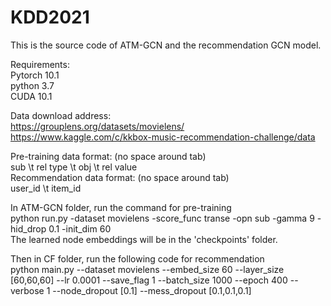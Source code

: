 # KDD2021

This is the source code of ATM-GCN and the recommendation GCN model. 

Requirements:  
Pytorch 10.1  
python 3.7  
CUDA 10.1  

Data download address:  
https://grouplens.org/datasets/movielens/  
https://www.kaggle.com/c/kkbox-music-recommendation-challenge/data  

Pre-training data format: (no space around tab)   
sub \t rel type \t obj \t rel value  
Recommendation data format: (no space around tab)  
user_id \t item_id  

In ATM-GCN folder, run the command for pre-training  
python run.py -dataset movielens -score_func transe -opn sub -gamma 9 -hid_drop 0.1 -init_dim 60  
The learned node embeddings will be in the 'checkpoints' folder.

Then in CF folder, run the following code for recommendation  
python main.py --dataset movielens --embed_size 60 --layer_size [60,60,60] --lr 0.0001 --save_flag 1 --batch_size 1000 --epoch 400 --verbose 1 --node_dropout [0.1] --mess_dropout [0.1,0.1,0.1]  



